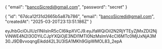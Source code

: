 

{
  "email": "bancoSicredi@gmail.com",
  "password": "secret"
}

{
  "id": "67dca12f31d2665b5a87b786",
  "email": "bancoSicredi@gmail.com",
  "createdAt": "2025-03-20T23:13:51.186Z"
}



eyJhbGciOiJIUzI1NiIsInR5cCI6IkpXVCJ9.eyJfaWQiOiI2N2RjYTEyZjMxZDI2NjViNWE4N2I3ODYiLCJpYXQiOjE3NDI1MTI0NzMsImV4cCI6MTc0MjUxNjA3M30.J9DBvvoqngEikdd42L3U3lSA1MKh9GipWMOL83_2epA